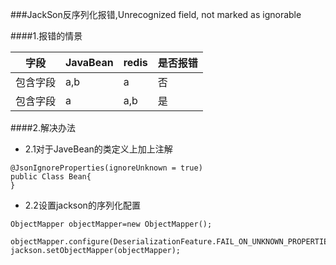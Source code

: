 ###JackSon反序列化报错,Unrecognized field, not marked as ignorable

####1.报错的情景

字段|JavaBean | redis| 是否报错
-------|-------|--------------|------------|
包含字段|a,b | a | 否 |
包含字段|a | a,b | 是|

####2.解决办法
- 2.1对于JaveBean的类定义上加上注解
```
@JsonIgnoreProperties(ignoreUnknown = true)  
public Class Bean{
}
```  

- 2.2设置jackson的序列化配置
```
ObjectMapper objectMapper=new ObjectMapper();
        objectMapper.configure(DeserializationFeature.FAIL_ON_UNKNOWN_PROPERTIES,false);
jackson.setObjectMapper(objectMapper);
```
